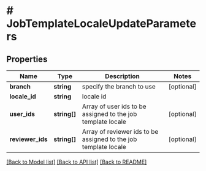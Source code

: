 # # JobTemplateLocaleUpdateParameters

## Properties

Name | Type | Description | Notes
------------ | ------------- | ------------- | -------------
**branch** | **string** | specify the branch to use | [optional] 
**locale_id** | **string** | locale id | 
**user_ids** | **string[]** | Array of user ids to be assigned to the job template locale | [optional] 
**reviewer_ids** | **string[]** | Array of reviewer ids to be assigned to the job template locale | [optional] 

[[Back to Model list]](../../README.md#documentation-for-models) [[Back to API list]](../../README.md#documentation-for-api-endpoints) [[Back to README]](../../README.md)


